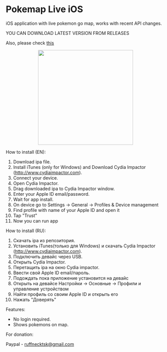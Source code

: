 # Pokemap Live iOS
iOS application with live pokemon go map, works with recent API changes.

YOU CAN DOWNLOAD LATEST VERSION FROM RELEASES

Also, please check [this](https://github.com/ruffnecktsk/erlang_pokemon_db)

<p align="center">
  <img src="https://github.com/ruffnecktsk/pokemap_live_ios/blob/master/Simulator.png" width="300"/>
</p>

How to install (EN):

1. Download ipa file.
2. Install iTunes (only for Windows) and Download Cydia Impactor (http://www.cydiaimpactor.com).
3. Connect your device.
4. Open Cydia Impactor.
5. Drag downloaded ipa to Cydia Impactor window.
6. Enter your Apple ID email/password.
7. Wait for app install.
8. On device go to Settings -> General -> Profiles & Device management
9. Find profile with name of your Apple ID and open it
10. Tap "Trust"
11. Now you can run app

How to install (RU):

1. Скачать ipa из репозитория.
2. Установить iTunes(только для Windows) и скачать Cydia Impactor (http://www.cydiaimpactor.com).
3. Подключить девайс через USB.
4. Открыть Cydia Impactor.
5. Перетащить ipa на окно Cydia impactor.
6. Ввести свой Apple ID email/пароль.
7. Подождать пока приложение установится на девайс
8. Открыть на девайсе Настройки -> Основные -> Профили и управление устройством
9. Найти профиль со своим Apple ID и открыть его
10. Нажать "Доверять"


Features:

- No login required. 
- Shows pokemons on map. 

For donation:

Paypal - ruffnecktsk@gmail.com
